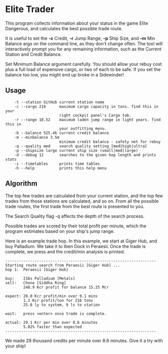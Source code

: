 # Elite Trader
This program collects information about your status in the game Elite Dangerous,
and calculates the best possible trade route.

It is useful to set the **-c** Credit, **-r** Jump Range, **-p** Ship Size, and 
**-m** Min Balance args on the command line, as they don't change often.
The tool will interactively prompt you for any remaining information,
such as the Current Station and Credit Balance.

Set Minimum Balance argument carefully.  You should allow your rebuy
cost plus a full load of expensive cargo, or two of each to be safe.
If you set the balance too low, you might end up broke in a Sidewinder!

## Usage
```
    -t --station GitHub current station name
    -c --cargo 216      maximum cargo capacity in tons. find this in your
                        right cockpit panel's Cargo tab.
    -r --range 18.52    maximum laden jump range in light years. find this in
                        your outfitting menu.
    -b --balance 525.4k current credit balance
    -m --minbalance 3.5m
                        minimum credit balance - safety net for rebuy
    -q --quality med    search quality setting [med|high|ultra]
    -p --shipsize large current ship size (small|med|large)
    -d --debug 12       searches to the given hop length and prints stats
    -i --timetables     prints time tables
    -h --help           prints this help menu
```
## Algorithm
The top few trades are calculated from your current station, and the
top few trades from those stations are calculated, and so on.
From all the possible trade routes, the first trade from 
the best route is presented to you.

The Search Quality flag -q affects the depth of the search process.

Possible trades are scored by their total profit per minute,
which the program estimates based on your ship's jump range.

Here is an example trade hop.  In this example, we start at Giger Hub,
and buy Palladium.  We take it to Iben Dock in Peraesii.
Once the trade is complete, we press <enter> and the credit/min
analysis is printed.

```
-------------------------------------------------------------------
Starting route search from Peraesii [Giger Hub] ...
hop 1:	Peraesii [Giger Hub]

buy:	216x Palladium [Metals]
sell:	Chono [Siddha Ring]
        248.9 Kcr profit for balance 15.25 Mcr

expect:	28.0 Kcr profit/min over 9.1 mins
        1.2 Kcr profit/ton for 216 tons
        25.8 ly to system, 9 ls to station

wait:	press <enter> once trade is complete.

actual:	29.1 Kcr per min over 8.6 minutes
        5.82% faster than expected
-------------------------------------------------------------------
```

We made 29 thousand credits per minute over 8.6 minutes.
Give it a try with your ship!
